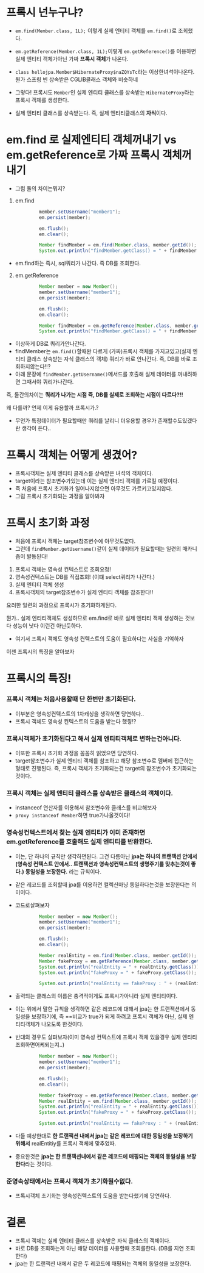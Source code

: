 # 프록시 넌누구냐?

- `em.find(Member.class, 1L);` 이렇게 실제 엔티티 객체를 `em.find()`로 조회했다.
- `em.getReference(Member.class, 1L);`이렇게 `em.getReference()`를 이용하면 실제 엔티티 객체가아닌 가짜 **프록시 객체**가 나온다.

- `class hellojpa.Member$HibernateProxy$naZQYsTc`라는 이상한녀석이나온다. 뭔가 스프링 빈 상속받은 CGLIB클래스 객체와 비슷하네
- 그렇다! 프록시도 `Member`인 실제 엔티티 클래스를 상속받는 `HibernateProxy`라는 프록시 객체를 생성한다.
- 실제 엔티티 클래스를 상속받는다. 즉, 실제 엔티티클래스의 **자식**이다.

# em.find 로 실제엔티티 객체꺼내기 vs em.getReference로 가짜 프록시 객체꺼내기

- 그럼 둘의 차이는뭐지?

1. em.find

```java
            member.setUsername("member1");
            em.persist(member);

            em.flush();
            em.clear();

            Member findMember = em.find(Member.class, member.getId());
            System.out.println("findMember.getClass() = " + findMember.getClass());

```

- em.find하는 즉시, sql쿼리가 나간다. 즉 DB를 조회한다.

2. em.getReference

```java
            Member member = new Member();
            member.setUsername("member1");
            em.persist(member);

            em.flush();
            em.clear();

            Member findMember = em.getReference(Member.class, member.getId());
            System.out.println("findMember.getClass() = " + findMember.getClass());

```

- 이상하게 DB로 쿼리가안나간다.
- findMember는 `em.find()`할때완 다르게 (가짜)프록시 객체를 가지고있고(실제 엔티티 클래스 상속받는 자식 클래스의 객체) 쿼리가 바로 안나간다. 즉, DB를 바로 조회하지않는다!!?
- 아래 문장에 `findMember.getUsername()`메서드를 호출해 실제 데이터를 꺼내려하면 그때서야 쿼리가나간다.

즉, 둘간의차이는 **쿼리가 나가는 시점 즉, DB를 실제로 조회하는 시점이 다르다?!!**

왜 다를까? 언제 이게 유용할까 프록시가.?

- 무언가 특정데이터가 필요할때만 쿼리를 날리니 더유용할 경우가 존재할수도있겠다란 생각이 든다..

# 프록시 객체는 어떻게 생겼어?

- 프록시객체는 실제 엔티티 클래스를 상속받은 녀석의 객체이다.
- target이라는 참조변수가있는데 이는 실제 엔티티 객체를 가르킬 예정이다.
- 즉 처음에 프록시 초기화가 일어나지않으면 아무것도 가르키고있지않다.
- 그럼 프록시 초기화되는 과정을 알아봐자

# 프록시 초기화 과정

- 처음에 프록시 객체는 target참조변수에 아무것도없다.
- 그런데 `findMember.getUsername()`같이 실제 데이터가 필요할때는 일련의 매카니즘이 발동된다!

1. 프록시 객체는 영속성 컨텍스트로 조회요청!
2. 영속성컨텍스트는 DB를 직접조회! (이떄 select쿼리가 나간다.)
3. 실제 엔티티 객체 생성
4. 프록시객체의 target참조변수가 실제 엔티티 객체를 참조한다!!

요러한 일련의 과정으로 프록시가 초기화하게된다.

뭔가.. 실제 엔티티객체도 생성하므로 em.find로 바로 실제 엔티티 객체 생성하는 것보다 성능이 낫다 이런건 아닌듯하다.

- 여기서 프록시 객체도 영속성 컨텍스트의 도움이 필요하다는 사실을 기억하자

이젠 프록시의 특징을 알아보자

# 프록시의 특징!

### 프록시 객체는 처음사용할때 단 한번만 초기화된다.

- 이부분은 영속성컨텍스트의 1차캐싱을 생각하면 당연하다..
- 프록시 객체도 영속성 컨텍스트의 도움을 받는다 했즹!?

### 프록시객체가 초기화된다고 해서 실제 엔티티객체로 변하는건아니다.

- 이또한 프록시 초기화 과정을 꼼꼼히 읽었으면 당연하다.
- target참조변수가 실제 엔티티 객체를 참조하고 해당 참조변수로 멤버에 접근하는 형태로 진행된다. 즉, 프록시 객체가 초기화되는건 target의 참조변수가 초기화되는것이다.

### 프록시 객체는 실제 엔티티 클래스를 상속받은 클래스의 객체이다.

- instanceof 연산자를 이용해서 참조변수와 클래스를 비교해보자
- `proxy instanceof Member`하면 true가나올것이다!

### 영속성컨텍스트에서 찾는 실제 엔티티가 이미 존재하면 em.getReference를 호출해도 실제 엔티티를 반환한다.

- 이는, 단 하나의 규칙만 생각하면된다. 그건 다름아닌 **jpa는 하나의 트랜잭션 안에서(영속성 컨텍스트 안에서.. 트랜잭션과 영속성컨텍스트의 생명주기를 맞추는것이 좋다.) 동일성을 보장한다.** 라는 규칙이다.

- 같은 레코드를 조회할때 jpa를 이용하면 컬렉션마냥 동일하다는것을 보장한다는 의미이다.

- 코드로살펴보자

```java
            Member member = new Member();
            member.setUsername("member1");
            em.persist(member);

            em.flush();
            em.clear();

            Member realEntity = em.find(Member.class, member.getId());
            Member fakeProxy = em.getReference(Member.class, member.getId());
            System.out.println("realEntity = " + realEntity.getClass());
            System.out.println("fakeProxy = " + fakeProxy.getClass());

            System.out.println("realEntity == fakeProxy : " + (realEntity == fakeProxy));

```

- 출력되는 클래스의 이름은 충격적이게도 프록시가아니라 실제 엔티티이다.
- 이는 위에서 말한 규칙을 생각하면 같은 레코드에 대해서 jpa는 한 트랜잭션에서 동일성을 보장하기에, 즉 ==비교가 true가 되게 하려고 프록시 객체가 아닌, 실제 엔티티객체가 나오도록 한것이다.

- 반대의 경우도 살펴보자(이미 영속성 컨텍스트에 프록시 객체 있을경우 실제 엔티티 조회하면어케되는지..)

```java
            Member member = new Member();
            member.setUsername("member1");
            em.persist(member);

            em.flush();
            em.clear();

            Member fakeProxy = em.getReference(Member.class, member.getId());
            Member realEntity = em.find(Member.class, member.getId());
            System.out.println("realEntity = " + realEntity.getClass());
            System.out.println("fakeProxy = " + fakeProxy.getClass());

            System.out.println("realEntity == fakeProxy : " + (realEntity == fakeProxy));

```

- 다들 예상한대로 **한 트랜잭션 내에서 jpa는 같은 레코드에 대한 동일성을 보장하기 위해서** realEntitiy를 프록시 객체에 맞추었따.

- 중요한것은 **jpa는 한 트랜잭션내에서 같은 레코드에 매핑되는 객체의 동일성을 보장한다**라는 것이다.

### 준영속상태에서는 프록시 객체가 초기화될수없다.

- 프록시객체 초기화는 영속성컨텍스트의 도움을 받는다했기에 당연하다.

# 결론

- 프록시 객체는 실제 엔티티 클래스를 상속받은 자식 클래스의 객체이다.
- 바로 DB를 조회하는게 아닌 해당 데이터를 사용할때 조회를한다. (DB를 지연 조회한다)
- jpa는 한 트랜잭션 내에서 같은 두 레코드에 매핑되는 객체의 동일성을 보장한다.
